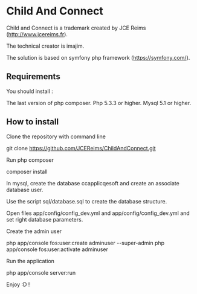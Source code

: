 # Child And Connect

Child and Connect is a trademark created by JCE Reims (http://www.jcereims.fr).

The technical creator is imajim.

The solution is based on symfony php framework (https://symfony.com/).

## Requirements

You should install :

The last version of php composer.
Php 5.3.3 or higher.
Mysql 5.1 or higher.

## How to install

Clone the repository with command line

git clone https://github.com/JCEReims/ChildAndConnect.git

Run php composer

composer install

In mysql, create the database ccapplicqesoft and create an associate database user.

Use the script sql/database.sql to create the database structure.

Open files app/config/config_dev.yml and app/config/config_dev.yml and set right database parameters.

Create the admin user

php app/console fos:user:create adminuser --super-admin
php app/console fos:user:activate adminuser

Run the application

php app/console server:run

Enjoy :D !
